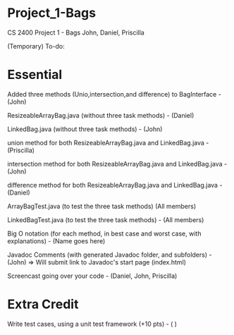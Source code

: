 # Project_1-Bags
CS 2400 Project 1 - Bags John, Daniel, Priscilla

(Temporary)
To-do:

# Essential

Added three methods (Unio,intersection,and difference) to BagInterface - (John)

ResizeableArrayBag.java (without three task methods) - (Daniel)

LinkedBag.java (without three task methods) - (John)

union method for both ResizeableArrayBag.java and LinkedBag.java - (Priscilla)

intersection method for both ResizeableArrayBag.java and LinkedBag.java - (John)

difference method for both ResizeableArrayBag.java and LinkedBag.java - (Daniel)

ArrayBagTest.java (to test the three task methods) (All members)

LinkedBagTest.java (to test the three task methods) - (All members)

Big O notation (for each method, in best case and worst case, with explanations) - (Name goes here)

Javadoc Comments (with generated Javadoc folder, and subfolders) - (John)
    => Will submit link to Javadoc's start page (index.html)

Screencast going over your code - (Daniel, John, Priscilla)

# Extra Credit

Write test cases, using a unit test framework (+10 pts) - ( )
